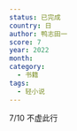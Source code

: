 ```yaml
---
status: 已完成
country: 日
author: 鸭志田一
score: 7
year: 2022
month:
category:
  - 书籍
tags:
  - 轻小说
---
```

7/10 不虚此行
